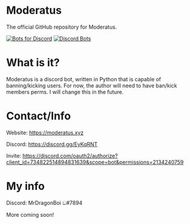 # Moderatus
The official GitHub repository for Moderatus.

[![Bots for Discord](https://botsfordiscord.com/api/bot/734822514894831639/widget)](https://botsfordiscord.com/bots/734822514894831639)
[![Discord Bots](https://top.gg/api/widget/734822514894831639.svg)](https://top.gg/bot/734822514894831639)

# What is it?

Moderatus is a discord bot, written in Python that is capable of banning/kicking users. For now, the author will need to have ban/kick members perms. I will change this in the future.

# Contact/Info

Website: https://moderatus.xyz

Discord: https://discord.gg/EyKqRNT

Invite: https://discord.com/oauth2/authorize?client_id=734822514894831639&scope=bot&permissions=2134240759

# My info

Discord: MrDragonBoi ඞ#7894

More coming soon!

